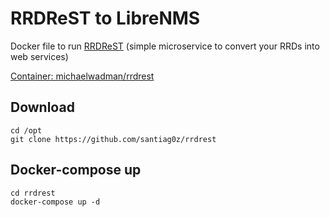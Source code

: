 # RRDReST to LibreNMS
Docker file to run [RRDReST](https://github.com/tbotnz/RRDReST) (simple microservice to convert your RRDs into web services)

[Container: michaelwadman/rrdrest](https://hub.docker.com/r/michaelwadman/rrdrest)

## Download
```
cd /opt
git clone https://github.com/santiag0z/rrdrest
```

## Docker-compose up
```
cd rrdrest
docker-compose up -d
```